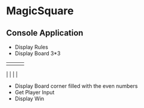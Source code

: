 # MagicSquare
## Console Application
* Display Rules
* Display Board 3*3



|      |     |    |
| ---- | --- | ---|
|      |     |    |



|   |   |   |

* Display Board corner filled with the even numbers
* Get Player Input
* Display Win
